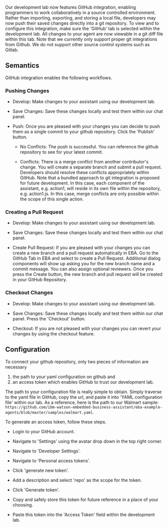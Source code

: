 Our development lab now features GitHub integration, enabling programmers to work collaboratively in a source controlled environment. Rather than importing, exporting, and storing a local file, developers may now push their saved changes directly into a git repository. To view and to configure this integration, make sure the 'GitHub' tab is selected within the development lab. All changes to your agent are now viewable in a git diff file within this tab. Note that we currently only support proper git integrations from Github. We do not support other source control systems such as Gitlab.

## Semantics
GitHub integration enables the following workflows. 

### Pushing Changes
- Develop: Make changes to your assistant using our development lab.

- Save Changes: Save these changes locally and test them within our chat panel.

- Push: Once you are pleased with your changes you can decide to push them as a single commit to your github repository. Click the 'Publish' button.

    - No Conflicts: The push is successful. You can reference the github repository to see for your latest commit.

    - Conflicts: There is a merge conflict from another contributor's change. You will create a separate branch and submit a pull request. Developers should resolve these conflicts appropriately within GitHub. Note that a bundled approach to git integration is proposed for future development. In this case, each component of the assistant, e.g. action1, will reside in its own file within the repository, e.g. action1.js. In this case, merge conflicts are only possible within the scope of this single action.

### Creating a Pull Request

- Develop: Make changes to your assistant using our development lab.

- Save Changes: Save these changes locally and test them within our chat panel.

- Create Pull Request: If you are pleased with your changes you can create a new branch and a pull request      automatically in EBA. Go to the GitHub Tab in EBA and select to create a Pull Request. Additional
  dialog components will show up asking you  for the new branch name and a commit message.
  You can also assign optional reviewers. Once you press the Create button, the new branch and pull request will be created in your GitHub Repository.

### Checkout Changes
- Develop: Make changes to your assistant using our development lab.

- Save Changes: Save these changes locally and test them within our chat panel. Press the 'Checkout' button. 

- Checkout: If you are not pleased with your changes you can revert your changes by using the checkout feature. 


## Configuration
To connect your github repository, only two pieces of information are necessary
 1. the path to your yaml configuration on github and 
 2. an access token which enables GitHub to trust our development lab.

The path to your configuration file is really simple to obtain. Simply traverse to the yaml file in GitHub, copy the url, and paste it into 'YAML configuration file' within our lab. As a reference, here is the path to our Walmart sample: `https://github.com/ibm-watson-embedded-business-assistant/eba-example-agents/blob/master/samples/walmart.yaml`.

To generate an access token, follow these steps.

- Login to your GitHub account.

- Navigate to 'Settings' using the avatar drop down in the top right corner.

- Navigate to 'Developer Settings'.

- Navigate to 'Personal access tokens'.

- Click 'generate new token'.

- Add a description and select 'repo' as the scope for the token.

- Click 'Generate token'.

- Copy and safely store this token for future reference in a place of your choosing.

- Paste this token into the 'Access Token' field within the development lab.
